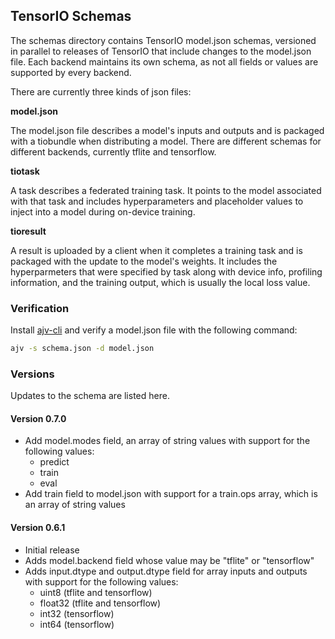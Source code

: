 ## TensorIO Schemas

The schemas directory contains TensorIO model.json schemas, versioned in parallel to releases of TensorIO that include changes to the model.json file. Each backend maintains its own schema, as not all fields or values are supported by every backend.

There are currently three kinds of json files:

**model.json**

The model.json file describes a model's inputs and outputs and is packaged with a tiobundle when distributing a model. There are different schemas for different backends, currently tflite and tensorflow.

**tiotask**

A task describes a federated training task. It points to the model associated with that task and includes hyperparameters and placeholder values to inject into a model during on-device training.

**tioresult**

A result is uploaded by a client when it completes a training task and is packaged with the update to the model's weights. It includes the hyperparmeters that were specified by task along with device info, profiling information, and the training output, which is usually the local loss value.

### Verification

Install [ajv-cli](https://www.npmjs.com/package/ajv-cli) and verify a model.json file with the following command:

```bash
ajv -s schema.json -d model.json
```

### Versions

Updates to the schema are listed here.

#### Version 0.7.0

- Add model.modes field, an array of string values with support for the following values:
	- predict
	- train
	- eval
- Add train field to model.json with support for a train.ops array, which is an array of string values

#### Version 0.6.1

- Initial release
- Adds model.backend field whose value may be "tflite" or "tensorflow"
- Adds input.dtype and output.dtype field for array inputs and outputs with support for the following values:
	- uint8 (tflite and tensorflow)
	- float32 (tflite and tensorflow)
	- int32 (tensorflow)
	- int64 (tensorflow)
